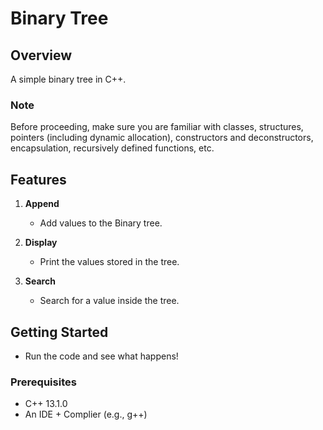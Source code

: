 # Binary Tree

## Overview

A simple binary tree in C++.


### Note

Before proceeding, make sure you are familiar with classes, structures, pointers (including dynamic allocation),  constructors and deconstructors, encapsulation, recursively defined functions, etc.

## Features

1. **Append**
   - Add values to the Binary tree.

2. **Display**
   - Print the values stored in the tree.

3. **Search**
   - Search for a value inside the tree.



## Getting Started

 - Run the code and see what happens!

### Prerequisites

- C++ 13.1.0
- An IDE + Complier (e.g., g++)
